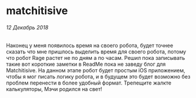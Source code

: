 # matchitisive

###### 12 Декабрь 2018
Наконец у меня появилось время на своего робота, будет точнее сказать что мне пришлось выделить время для своего робота, потому что робот Rage растет не по дням а по часам. Решил пока записывать такие вот короткие заметки в ReadMe пока не заведу блог для Matchitisive. На данном этапе робот будет простым iOS приложением, чтобы я мог писать логику робота, и в будущем это будет возможно без проблем перенести в более удобный формат. Трепещите жалкте калькуляторы, Мэчи родился на свет!
